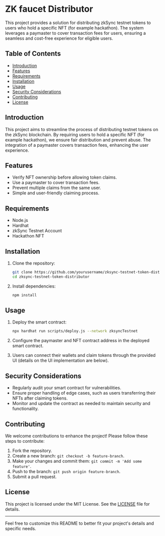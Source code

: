 # ZK faucet Distributor

This project provides a solution for distributing zkSync testnet tokens to users who hold a specific NFT (for example hackathon). The system leverages a paymaster to cover transaction fees for users, ensuring a seamless and cost-free experience for eligible users.

## Table of Contents

- [Introduction](#introduction)
- [Features](#features)
- [Requirements](#requirements)
- [Installation](#installation)
- [Usage](#usage)
- [Security Considerations](#security-considerations)
- [Contributing](#contributing)
- [License](#license)

## Introduction

This project aims to streamline the process of distributing testnet tokens on the zkSync blockchain. By requiring users to hold a specific NFT (for example hackathon), we ensure fair distribution and prevent abuse. The integration of a paymaster covers transaction fees, enhancing the user experience.

## Features

- Verify NFT ownership before allowing token claims.
- Use a paymaster to cover transaction fees.
- Prevent multiple claims from the same user.
- Simple and user-friendly claiming process.

## Requirements

- Node.js
- Hardhat
- zkSync Testnet Account
- Hackathon NFT

## Installation

1. Clone the repository:
    ```bash
    git clone https://github.com/yourusername/zksync-testnet-token-distributor.git
    cd zksync-testnet-token-distributor
    ```

2. Install dependencies:
    ```bash
    npm install
    ```

## Usage

1. Deploy the smart contract:

    ```bash
    npx hardhat run scripts/deploy.js --network zksyncTestnet
    ```

2. Configure the paymaster and NFT contract address in the deployed smart contract.

3. Users can connect their wallets and claim tokens through the provided UI (details on the UI implementation are below).

## Security Considerations

- Regularly audit your smart contract for vulnerabilities.
- Ensure proper handling of edge cases, such as users transferring their NFTs after claiming tokens.
- Monitor and update the contract as needed to maintain security and functionality.

## Contributing

We welcome contributions to enhance the project! Please follow these steps to contribute:

1. Fork the repository.
2. Create a new branch: `git checkout -b feature-branch`.
3. Make your changes and commit them: `git commit -m 'Add some feature'`.
4. Push to the branch: `git push origin feature-branch`.
5. Submit a pull request.

## License

This project is licensed under the MIT License. See the [LICENSE](LICENSE) file for details.

---

Feel free to customize this README to better fit your project's details and specific needs.